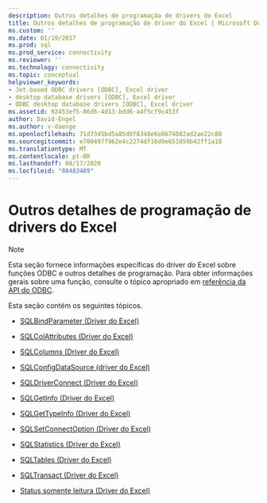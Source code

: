 ```yaml
---
description: Outros detalhes de programação de drivers do Excel
title: Outros detalhes de programação de driver do Excel | Microsoft Docs
ms.custom: ''
ms.date: 01/19/2017
ms.prod: sql
ms.prod_service: connectivity
ms.reviewer: ''
ms.technology: connectivity
ms.topic: conceptual
helpviewer_keywords:
- Jet-based ODBC drivers [ODBC], Excel driver
- desktop database drivers [ODBC], Excel driver
- ODBC desktop database drivers [ODBC], Excel driver
ms.assetid: 92453ef5-86d6-4d13-bdd6-a4f5cf9c453f
author: David-Engel
ms.author: v-daenge
ms.openlocfilehash: 71d7345bd5a85d0f8348e6e8674082ad2ae22c80
ms.sourcegitcommit: e700497f962e4c2274df16d9e651059b42ff1a10
ms.translationtype: MT
ms.contentlocale: pt-BR
ms.lasthandoff: 08/17/2020
ms.locfileid: "88483489"
---
```

# <a name="other-excel-driver-programming-details"></a>Outros detalhes de programação de drivers do Excel
> [!NOTE]  
>  Esta seção fornece informações específicas do driver do Excel sobre funções ODBC e outros detalhes de programação. Para obter informações gerais sobre uma função, consulte o tópico apropriado em [referência da API do ODBC](../../odbc/reference/syntax/odbc-api-reference.md).  
  
 Esta seção contém os seguintes tópicos.  
  
-   [SQLBindParameter (Driver do Excel)](../../odbc/microsoft/sqlbindparameter-excel-driver.md)  
  
-   [SQLColAttributes (Driver do Excel)](../../odbc/microsoft/sqlcolattributes-excel-driver.md)  
  
-   [SQLColumns (Driver do Excel)](../../odbc/microsoft/sqlcolumns-excel-driver.md)  
  
-   [SQLConfigDataSource (driver do Excel)](../../odbc/microsoft/odbc-jet-sqlconfigdatasource-excel-driver.md)  
  
-   [SQLDriverConnect (Driver do Excel)](../../odbc/microsoft/sqldriverconnect-excel-driver.md)  
  
-   [SQLGetInfo (Driver do Excel)](../../odbc/microsoft/sqlgetinfo-excel-driver.md)  
  
-   [SQLGetTypeInfo (Driver do Excel)](../../odbc/microsoft/sqlgettypeinfo-excel-driver.md)  
  
-   [SQLSetConnectOption (Driver do Excel)](../../odbc/microsoft/sqlsetconnectoption-excel-driver.md)  
  
-   [SQLStatistics (Driver do Excel)](../../odbc/microsoft/sqlstatistics-excel-driver.md)  
  
-   [SQLTables (Driver do Excel)](../../odbc/microsoft/sqltables-excel-driver.md)  
  
-   [SQLTransact (Driver do Excel)](../../odbc/microsoft/sqltransact-excel-driver.md)  
  
-   [Status somente leitura (Driver do Excel)](../../odbc/microsoft/read-only-status-excel-driver.md)
